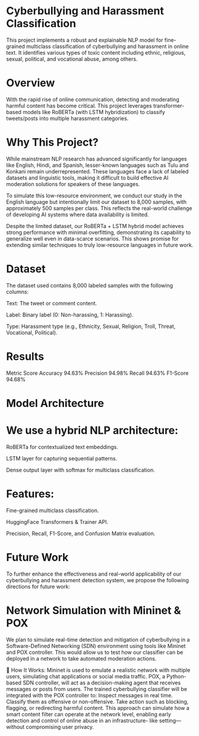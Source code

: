 # Cyberbullying and Harassment Classification
This project implements a robust and explainable NLP model for fine-grained multiclass classification of cyberbullying and harassment in online text. It identifies various types of toxic content including ethnic, religious, sexual, political, and vocational abuse, among others.

# Overview
With the rapid rise of online communication, detecting and moderating harmful content has become critical. This project leverages transformer-based models like RoBERTa (with LSTM hybridization) to classify tweets/posts into multiple harassment categories.

# Why This Project?
While mainstream NLP research has advanced significantly for languages like English, Hindi, and Spanish, lesser-known languages such as Tulu and Konkani remain underrepresented. These languages face a lack of labeled datasets and linguistic tools, making it difficult to build effective AI moderation solutions for speakers of these languages.

To simulate this low-resource environment, we conduct our study in the English language but intentionally limit our dataset to 8,000 samples, with approximately 500 samples per class. This reflects the real-world challenge of developing AI systems where data availability is limited.

Despite the limited dataset, our RoBERTa + LSTM hybrid model achieves strong performance with minimal overfitting, demonstrating its capability to generalize well even in data-scarce scenarios. This shows promise for extending similar techniques to truly low-resource languages in future work.

# Dataset
The dataset used contains 8,000 labeled samples with the following columns:

Text: The tweet or comment content.

Label: Binary label (0: Non-harassing, 1: Harassing).

Type: Harassment type (e.g., Ethnicity, Sexual, Religion, Troll, Threat, Vocational, Political).

# Results
Metric            Score
Accuracy	        94.63%
Precision	        94.98%
Recall	          94.63%
F1-Score	        94.68%

# Model Architecture
# We use a hybrid NLP architecture:

RoBERTa for contextualized text embeddings.

LSTM layer for capturing sequential patterns.

Dense output layer with softmax for multiclass classification.

# Features:
Fine-grained multiclass classification.

HuggingFace Transformers & Trainer API.

Precision, Recall, F1-Score, and Confusion Matrix evaluation.

# Future Work
To further enhance the effectiveness and real-world applicability of our cyberbullying and harassment detection system, we propose the following directions for future work:
# Network Simulation with Mininet & POX
We plan to simulate real-time detection and mitigation of cyberbullying in a Software-Defined Networking (SDN) environment using tools like Mininet and POX controller. This would allow us to test how our classifier can be deployed in a network to take automated moderation actions.

🔧 How It Works:
Mininet is used to emulate a realistic network with multiple users, simulating chat applications or social media traffic.
POX, a Python-based SDN controller, will act as a decision-making agent that receives messages or posts from users.
The trained cyberbullying classifier will be integrated with the POX controller to:
Inspect messages in real time.
Classify them as offensive or non-offensive.
Take action such as blocking, flagging, or redirecting harmful content.
This approach can simulate how a smart content filter can operate at the network level, enabling early detection and control of online abuse in an infrastructure-  like setting—without compromising user privacy.









